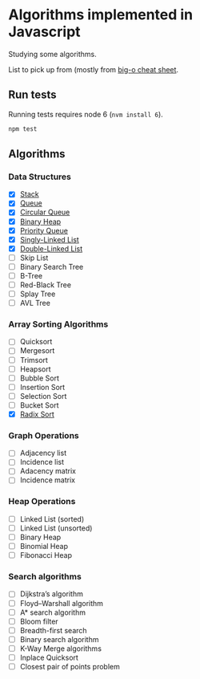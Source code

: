# Algorithms implemented in Javascript

Studying some algorithms.

List to pick up from (mostly from [big-o cheat sheet](http://bigocheatsheet.com).

## Run tests

Running tests requires node 6 (`nvm install 6`).

```sh
npm test
```

## Algorithms

### Data Structures

* [x] [Stack](data-structures/stack)
* [x] [Queue](data-structures/queue/simple-queue)
* [x] [Circular Queue](data-structures/queue/circular-queue)
* [x] [Binary Heap](data-structures/heap/binary-heap)
* [x] [Priority Queue](data-structures/queue/priority-queue)
* [x] [Singly-Linked List](data-structures/linked-list/singly-linked-list)
* [x] [Double-Linked List](data-structures/linked-list/double-linked-list)
* [ ] Skip List
* [ ] Binary Search Tree
* [ ] B-Tree
* [ ] Red-Black Tree
* [ ] Splay Tree
* [ ] AVL Tree

### Array Sorting Algorithms

* [ ] Quicksort
* [ ] Mergesort
* [ ] Trimsort
* [ ] Heapsort
* [ ] Bubble Sort
* [ ] Insertion Sort
* [ ] Selection Sort
* [ ] Bucket Sort
* [x] [Radix Sort](sorting/radix-sort)

### Graph Operations

* [ ] Adjacency list
* [ ] Incidence list
* [ ] Adacency matrix
* [ ] Incidence matrix

### Heap Operations

* [ ] Linked List (sorted)
* [ ] Linked List (unsorted)
* [ ] Binary Heap
* [ ] Binomial Heap
* [ ] Fibonacci Heap

### Search algorithms

* [ ] Dijkstra’s algorithm
* [ ] Floyd–Warshall algorithm
* [ ] A* search algorithm
* [ ] Bloom filter
* [ ] Breadth-first search
* [ ] Binary search algorithm
* [ ] K-Way Merge algorithms
* [ ] Inplace Quicksort
* [ ] Closest pair of points problem
